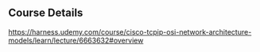 Course Details
---

https://harness.udemy.com/course/cisco-tcpip-osi-network-architecture-models/learn/lecture/6663632#overview